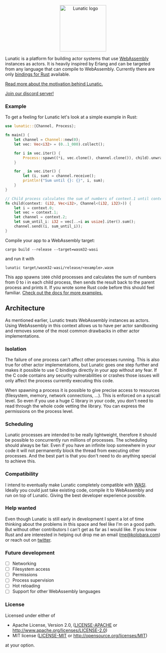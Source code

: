 <div align="center">
    <img width="150" src="https://raw.githubusercontent.com/lunatic-solutions/lunatic/readme_update/assets/logo.png" alt="Lunatic logo">
    <br />
</div>

Lunatic is a platform for building actor systems that use [WebAssembly](https://webassembly.org/) instances as actors. It is heavily inspired by Erlang and can be targeted from any language that can compile to WebAssembly. Currently there are only [bindings for Rust](https://crates.io/crates/lunatic) available.

[Read more about the motivation behind Lunatic.](https://kolobara.com/lunatic/index.html#motivation)

[Join our discord server!](https://discord.gg/b7zDqpXpB4)

### Example

To get a feeling for Lunatic let's look at a simple example in Rust:

```rust
use lunatic::{Channel, Process};

fn main() {
    let channel = Channel::new(0);
    let vec: Vec<i32> = (0..1_000).collect();

    for i in vec.iter() {
        Process::spawn((*i, vec.clone(), channel.clone()), child).unwrap();
    }

    for _ in vec.iter() {
        let (i, sum) = channel.receive();
        println!("Sum until {}: {}", i, sum);
    }
}

// Child process calculates the sum of numbers of context.1 until context.0 index.
fn child(context: (i32, Vec<i32>, Channel<(i32, i32)>)) {
    let i = context.0;
    let vec = context.1;
    let channel = context.2;
    let sum_until_i: i32 = vec[..=i as usize].iter().sum();
    channel.send((i, sum_until_i));
}
```

Compile your app to a WebAssembly target:

```
cargo build --release --target=wasm32-wasi
```

and run it with

```
lunatic target/wasm32-wasi/release/<example>.wasm
```

This app spawns `1000` child processes and calculates the sum of numbers from 0 to i in each child process,
then sends the result back to the parent process and prints it. If you wrote some Rust code before this should feel familiar. [Check out the docs for more examples.](https://docs.rs/lunatic/0.2.0/lunatic/)

## Architecture

As mentioned earlier, Lunatic treats WebAssembly instances as actors. Using WebAssembly in this
context allows us to have per actor sandboxing and removes some of the most common drawbacks
in other actor implementations.

### Isolation

The failure of one process can't affect other processes running. This is also true for other actor implementations, but Lunatic goes one step further and makes it possible to use C bindings directly in your app without any fear. If the C code contains any security vulnerabilities or crashes those issues will only affect the process currently executing this code.

When spawning a process it is possible to give precise access to resources (filesystem, memory, network connections, ...). This is enforced on a syscall level. So even if you use a huge C library in your code, you don't need to read through the whole code vetting the library. You can express the permissions on the process level.

### Scheduling

Lunatic processes are intended to be really lightweight, therefore it should be possible to concurrently run millions of processes. The scheduling should always be fair. Even if you have an infinite loop somewhere in your code it will not permanently block the thread from executing other processes. And the best part is that you don't need to do anything special to achieve this.

### Compatibility

I intend to eventually make Lunatic completely compatible with [WASI](https://wasi.dev/). Ideally you could just take existing code, compile it to WebAssembly and run on top of Lunatic. Giving the best developer experience possible.

### Help wanted

Even though Lunatic is still early in development I spent a lot of time thinking about the problems in this space and feel like I'm on a good path. But without other contributors I can't get as far as I would like. If you know Rust and are interested in helping out drop me an email (me@kolobara.com) or reach out on [twitter](https://twitter.com/bkolobara).

### Future development

- [ ] Networking
- [ ] Filesystem access
- [ ] Permissions
- [ ] Process supervision
- [ ] Hot reloading
- [ ] Support for other WebAssembly languages

### License

Licensed under either of

- Apache License, Version 2.0, ([LICENSE-APACHE](LICENSE-APACHE) or http://www.apache.org/licenses/LICENSE-2.0)
- MIT license ([LICENSE-MIT](LICENSE-MIT) or http://opensource.org/licenses/MIT)

at your option.
